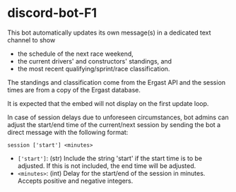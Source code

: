 # discord-bot-F1

This bot automatically updates its own message(s) in a dedicated text channel to show
- the schedule of the next race weekend,
- the current drivers' and constructors' standings, and
- the most recent qualifying/sprint/race classification.

The standings and classification come from the Ergast API and the session times are from a copy of the Ergast database.

It is expected that the embed will not display on the first update loop.

In case of session delays due to unforeseen circumstances, bot admins can adjust the start/end time of the current/next session by sending the bot a direct message with the following format:

`session ['start'] <minutes>`
- `['start']`: (str) Include the string 'start' if the start time is to be adjusted. If this is not included, the end time will be adjusted.
- `<minutes>`: (int) Delay for the start/end of the session in minutes. Accepts positive and negative integers.